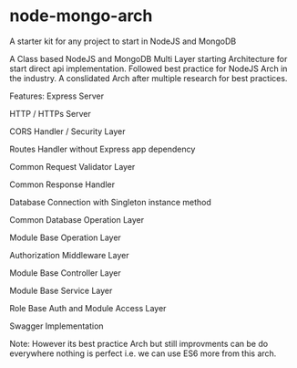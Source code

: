 # node-mongo-arch
A starter kit for any project to start in NodeJS and MongoDB

A Class based NodeJS and MongoDB Multi Layer starting Architecture for start direct api implementation. Followed best practice for NodeJS Arch in the industry.
A conslidated Arch after multiple research for best practices.

Features:
  Express Server
  
  HTTP / HTTPs Server
  
  CORS Handler / Security Layer
  
  Routes Handler without Express app dependency
  
  Common Request Validator Layer
  
  Common Response Handler
  
  Database Connection with Singleton instance method
  
  Common Database Operation Layer
  
  Module Base Operation Layer
  
  Authorization Middleware Layer
  
  Module Base Controller Layer
  
  Module Base Service Layer
  
  Role Base Auth and Module Access Layer
  
  Swagger Implementation
  
  
  Note: However its best practice Arch but still improvments can be do everywhere nothing is perfect i.e. we can use ES6 more from this arch.
